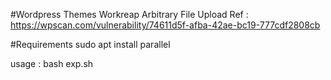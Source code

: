 #Wordpress Themes Workreap Arbitrary File Upload
Ref : https://wpscan.com/vulnerability/74611d5f-afba-42ae-bc19-777cdf2808cb 

#Requirements
sudo apt install parallel

usage : bash exp.sh <list> <thread>

